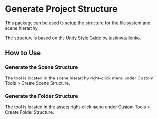 ﻿# Generate Project Structure

This package can be used to setup the structure for the file system and scene hierarchy.

The structure is based on the [Unity Style Guide](https://github.com/justinwasilenko/Unity-Style-Guide) by justinwasilenko.

## How to Use
### Generate the Scene Structure
The tool is located in the scene hierarchy right-click menu under Custom Tools > Create Scene Structure.

### Generate the Folder Structure
The tool is located in the assets right-click menu under Custom Tools > Create Folder Structure.